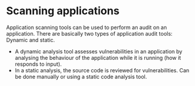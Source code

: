 # Scanning applications

Application scanning tools can be used to perform an audit on an application. There are basically two types of
application audit tools: Dynamic and static.

* A dynamic analysis tool assesses vulnerabilities in an application by analysing the behaviour of the application
while it is running (how it responds to input).
* In a static analysis, the source code is reviewed for vulnerabilities. Can be done manually or using
a static code analysis tool.